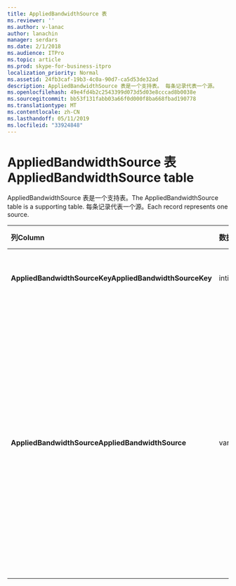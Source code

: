 ```yaml
---
title: AppliedBandwidthSource 表
ms.reviewer: ''
ms.author: v-lanac
author: lanachin
manager: serdars
ms.date: 2/1/2018
ms.audience: ITPro
ms.topic: article
ms.prod: skype-for-business-itpro
localization_priority: Normal
ms.assetid: 24fb3caf-19b3-4c0a-90d7-ca5d53de32ad
description: AppliedBandwidthSource 表是一个支持表。 每条记录代表一个源。
ms.openlocfilehash: 49e4fd4b2c2543399d073d5d03e8cccad8b0038e
ms.sourcegitcommit: bb53f131fabb03a66f0d000f8ba668fbad190778
ms.translationtype: MT
ms.contentlocale: zh-CN
ms.lasthandoff: 05/11/2019
ms.locfileid: "33924848"
---
```

# <a name="appliedbandwidthsource-table"></a><span data-ttu-id="fed14-104">AppliedBandwidthSource 表</span><span class="sxs-lookup"><span data-stu-id="fed14-104">AppliedBandwidthSource table</span></span>
 
<span data-ttu-id="fed14-105">AppliedBandwidthSource 表是一个支持表。</span><span class="sxs-lookup"><span data-stu-id="fed14-105">The AppliedBandwidthSource table is a supporting table.</span></span> <span data-ttu-id="fed14-106">每条记录代表一个源。</span><span class="sxs-lookup"><span data-stu-id="fed14-106">Each record represents one source.</span></span>
  
|<span data-ttu-id="fed14-107">**列**</span><span class="sxs-lookup"><span data-stu-id="fed14-107">**Column**</span></span>|<span data-ttu-id="fed14-108">**数据类型**</span><span class="sxs-lookup"><span data-stu-id="fed14-108">**Data Type**</span></span>|<span data-ttu-id="fed14-109">**键/索引**</span><span class="sxs-lookup"><span data-stu-id="fed14-109">**Key/Index**</span></span>|<span data-ttu-id="fed14-110">**详细信息**</span><span class="sxs-lookup"><span data-stu-id="fed14-110">**Details**</span></span>|
|:-----|:-----|:-----|:-----|
|<span data-ttu-id="fed14-111">**AppliedBandwidthSourceKey**</span><span class="sxs-lookup"><span data-stu-id="fed14-111">**AppliedBandwidthSourceKey**</span></span> <br/> |<span data-ttu-id="fed14-112">int</span><span class="sxs-lookup"><span data-stu-id="fed14-112">int</span></span>  <br/> |<span data-ttu-id="fed14-113">Primary</span><span class="sxs-lookup"><span data-stu-id="fed14-113">Primary</span></span>  <br/> |<span data-ttu-id="fed14-114">标识来源的唯一编号。</span><span class="sxs-lookup"><span data-stu-id="fed14-114">Unique number identifying the source.</span></span>  <br/> |
|<span data-ttu-id="fed14-115">**AppliedBandwidthSource**</span><span class="sxs-lookup"><span data-stu-id="fed14-115">**AppliedBandwidthSource**</span></span> <br/> |<span data-ttu-id="fed14-116">varchar(256)</span><span class="sxs-lookup"><span data-stu-id="fed14-116">varchar(256)</span></span>  <br/> |<span data-ttu-id="fed14-117">唯一</span><span class="sxs-lookup"><span data-stu-id="fed14-117">Unique</span></span>  <br/> |<span data-ttu-id="fed14-118">这是带宽帽正在施加的源。</span><span class="sxs-lookup"><span data-stu-id="fed14-118">This is the source of the bandwidth cap being imposed.</span></span> <span data-ttu-id="fed14-119">它介绍了其中的带宽限制来自 （例如，"策略服务器"、"打开服务器"或"形式"）。</span><span class="sxs-lookup"><span data-stu-id="fed14-119">It describes where the bandwidth limit is coming from (for example, "Policy Server", "TURN Server", or "Modality").</span></span>  <br/> |
   

